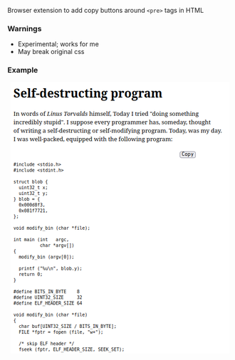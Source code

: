 Browser extension to add copy buttons around `<pre>` tags in HTML

### Warnings
- Experimental; works for me
- May break original css

### Example
<p align="center">
<img src="image.png" width="491" height="610">
</p>
